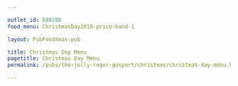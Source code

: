 ```yaml
---

outlet_id: 680288
food_menu: ChristmasDay2018-price-band-1

layout: PubFoodXmas-pub

title: Christmas Day Menu
pagetitle: Christmas Day Menu
permalink: /pubs/the-jolly-roger-gosport/christmas/christmas-day-menu.html

---
```

